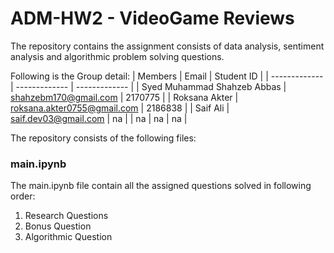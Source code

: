 # ADM-HW2 - VideoGame Reviews
The repository contains the assignment consists of data analysis, sentiment analysis and algorithmic problem solving questions.  

Following is the Group detail:
| Members  | Email | Student ID |
| ------------- | ------------- | ------------- |
| Syed Muhammad Shahzeb Abbas  | shahzebm170@gmail.com  | 2170775 |
| Roksana Akter  | roksana.akter0755@gmail.com  | 2186838 |
| Saif Ali | saif.dev03@gmail.com | na |
| na | na | na |  

The repository consists of the following files:

### main.ipynb
The main.ipynb file contain all the assigned questions solved in following order:
1. Research Questions
2. Bonus Question
3. Algorithmic Question
